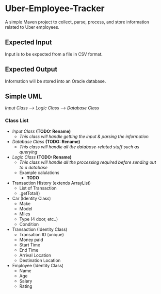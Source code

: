 # Uber-Employee-Tracker
A simple Maven project to collect, parse, process, and store information related to Uber employees.

## Expected Input
Input is to be expected from a file in CSV format.

## Expected Output
Information will be stored into an Oracle database.

## Simple UML
_Input Class_ --> _Logic Class_ --> _Database Class_

### Class List
* _Input Class_ __(TODO: Rename)__
    * _This class will handle getting the input & parsing the information_
* _Database Class_ __(TODO: Rename)__
    * _This class will handle all the database-related stuff such as querying_
* _Logic Class_ __(TODO: Rename)__
    * _This class will handle all the processing required before sending out to a database_
    * Example calulations
      * __TODO__
* Transaction History (extends ArrayList)
    * List of Transaction
    * .getTotal()
* Car (Identity Class)
    * Make
    * Model
    * Miles
    * Type (4 door, etc..)
    * Condition
* Transaction (Identity Class)
    * Transation ID (unique)
    * Money paid
    * Start Time
    * End Time
    * Arrival Location
    * Destination Location
* Employee (Identity Class)
    * Name
    * Age
    * Salary
    * Rating
